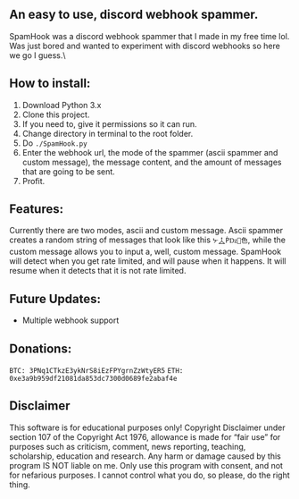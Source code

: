 ## An easy to use, discord webhook spammer.
SpamHook was a discord webhook spammer that I made in my free time lol. Was just bored and wanted to experiment with discord webhooks so here we go I guess.\
## How to install:
1. Download Python 3.x
2. Clone this project.
3. If you need to, give it permissions so it can run.
4. Change directory in terminal to the root folder.
5. Do `./SpamHook.py`
6. Enter the webhook url, the mode of the spammer (ascii spammer and custom message), the message content, and the amount of messages that are going to be sent.
7. Profit.
## Features:
Currently there are two modes, ascii and custom message. Ascii spammer creates a random string of messages that look like this `ᔺ⯦Ṕǲ଱⾊`, while the custom message allows you to input a, well, custom message. SpamHook will detect when you get rate limited, and will pause when it happens. It will resume when it detects that it is not rate limited.
## Future Updates:
- Multiple webhook support
## Donations:
`BTC: 3PNq1CTkzE3ykNrS8iEzFPYgrnZzWtyER5`
`ETH: 0xe3a9b959df21081da853dc7300d0689fe2abaf4e`
## Disclaimer 
This software is for educational purposes only! Copyright Disclaimer under section 107 of the Copyright Act 1976, allowance is made for “fair use” for purposes such as criticism, comment, news reporting, teaching, scholarship, education and research. Any harm or damage caused by this program IS NOT liable on me. Only use this program with consent, and not for nefarious purposes. I cannot control what you do, so please, do the right thing.
